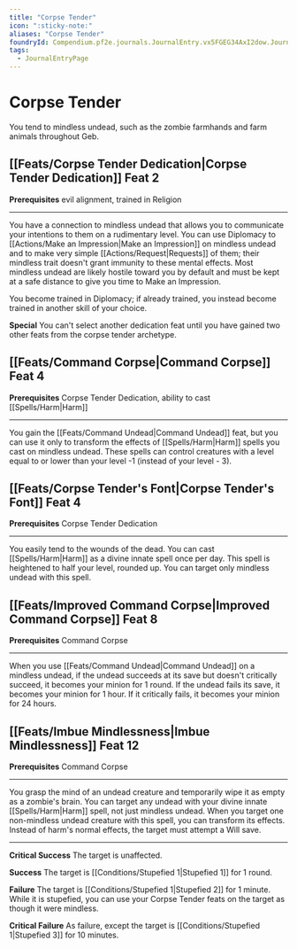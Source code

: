 ```yaml
---
title: "Corpse Tender"
icon: ":sticky-note:"
aliases: "Corpse Tender"
foundryId: Compendium.pf2e.journals.JournalEntry.vx5FGEG34AxI2dow.JournalEntryPage.jFhTp57zO3ej6HDt
tags:
  - JournalEntryPage
---
```


# Corpse Tender
You tend to mindless undead, such as the zombie farmhands and farm animals throughout Geb.

## [[Feats/Corpse Tender Dedication|Corpse Tender Dedication]] Feat 2

**Prerequisites** evil alignment, trained in Religion

* * *

You have a connection to mindless undead that allows you to communicate your intentions to them on a rudimentary level. You can use Diplomacy to [[Actions/Make an Impression|Make an Impression]] on mindless undead and to make very simple [[Actions/Request|Requests]] of them; their mindless trait doesn't grant immunity to these mental effects. Most mindless undead are likely hostile toward you by default and must be kept at a safe distance to give you time to Make an Impression.

You become trained in Diplomacy; if already trained, you instead become trained in another skill of your choice.

**Special** You can't select another dedication feat until you have gained two other feats from the corpse tender archetype.

## [[Feats/Command Corpse|Command Corpse]] Feat 4

**Prerequisites** Corpse Tender Dedication, ability to cast [[Spells/Harm|Harm]]

* * *

You gain the [[Feats/Command Undead|Command Undead]] feat, but you can use it only to transform the effects of [[Spells/Harm|Harm]] spells you cast on mindless undead. These spells can control creatures with a level equal to or lower than your level -1 (instead of your level - 3).

## [[Feats/Corpse Tender's Font|Corpse Tender's Font]] Feat 4

**Prerequisites** Corpse Tender Dedication

* * *

You easily tend to the wounds of the dead. You can cast [[Spells/Harm|Harm]] as a divine innate spell once per day. This spell is heightened to half your level, rounded up. You can target only mindless undead with this spell.

## [[Feats/Improved Command Corpse|Improved Command Corpse]] Feat 8

**Prerequisites** Command Corpse

* * *

When you use [[Feats/Command Undead|Command Undead]] on a mindless undead, if the undead succeeds at its save but doesn't critically succeed, it becomes your minion for 1 round. If the undead fails its save, it becomes your minion for 1 hour. If it critically fails, it becomes your minion for 24 hours.

## [[Feats/Imbue Mindlessness|Imbue Mindlessness]] Feat 12

**Prerequisites** Command Corpse

* * *

You grasp the mind of an undead creature and temporarily wipe it as empty as a zombie's brain. You can target any undead with your divine innate [[Spells/Harm|Harm]] spell, not just mindless undead. When you target one non-mindless undead creature with this spell, you can transform its effects. Instead of harm's normal effects, the target must attempt a Will save.

* * *

**Critical Success** The target is unaffected.

**Success** The target is [[Conditions/Stupefied 1|Stupefied 1]] for 1 round.

**Failure** The target is [[Conditions/Stupefied 1|Stupefied 2]] for 1 minute. While it is stupefied, you can use your Corpse Tender feats on the target as though it were mindless.

**Critical Failure** As failure, except the target is [[Conditions/Stupefied 1|Stupefied 3]] for 10 minutes.